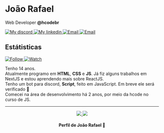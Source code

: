 # João Rafael

Web Developer **@hcodebr**

<p align="left">
    <a href="https://discord.gg/KyAfDXa">
        <img alt="My discord" src="https://img.shields.io/badge/Discord-JR%230007-orange">
    </a>
    <a href="https://www.linkedin.com/in/jo%C3%A3o-rafael-valarini-r-ceschini-6899831a6/">
        <img alt="My linkedin" src="https://img.shields.io/badge/LinkedIn-Jo%C3%A3o%20Rafael-blue">
    </a>
    <a href="https://mail.google.com/">
        <img alt="Email" src="https://img.shields.io/badge/My-Email-red">
    </a>
    <a href="#">
        <img alt="Email" src="https://img.shields.io/github/followers/joaorceschini?label=follow&style=social">
    </a>
</p>

##  Estátisticas
<p align="left">
    <a href="#">
        <img alt="Follow" src="https://img.shields.io/github/followers/joaorceschini?label=follow&style=social">
    </a>
    <a href="#">
        <img alt="Watch" src="https://img.shields.io/github/watchers/joaorceschini/joaorceschini?label=Watch&style=social">
    </a>
</p>

Tenho 14 anos.<br>Atualmente programo em **HTML**, **CSS** e **JS**. Já fiz alguns trabalhos em NextJS e estou aprendendo mais sobre ReactJS.<br>Tenho um bot para discord, **Script**, feito em JavaScript. Em breve ele será verificado 🚀
<br>
Comecei na área de desenvolvimento há 2 anos, por meio da hcode no curso de JS.

---

<p align = "center">
  <a href="https://github.com/joaorceschini/">
    <img src = "https://github-readme-stats.vercel.app/api?username=joaorceschini&show_icons=true&theme=white&line_height=27">
    <img src = "https://github-readme-stats.vercel.app/api/top-langs/?username=joaorceschini&layout=demo&theme=white">
  </a>
</p>

<h4 align="center">
    Perfil de João Rafael 🚩
</h4>
